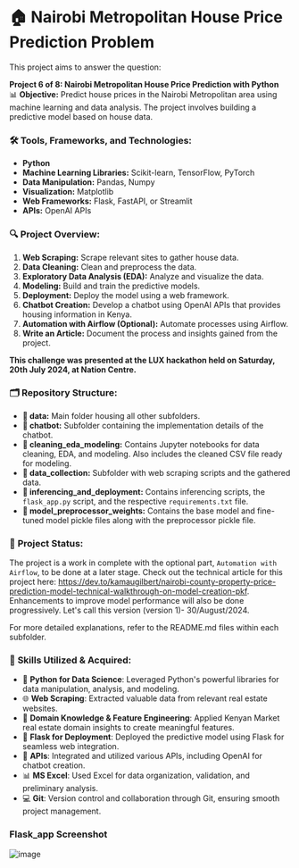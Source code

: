 # 🏠 Nairobi Metropolitan House Price Prediction Problem

This project aims to answer the question:

**Project 6 of 8: Nairobi Metropolitan House Price Prediction with Python**  
📊 **Objective:** Predict house prices in the Nairobi Metropolitan area using machine learning and data analysis. The project involves building a predictive model based on house data.

### 🛠️ Tools, Frameworks, and Technologies:
- **Python**
- **Machine Learning Libraries:** Scikit-learn, TensorFlow, PyTorch
- **Data Manipulation:** Pandas, Numpy
- **Visualization:** Matplotlib
- **Web Frameworks:** Flask, FastAPI, or Streamlit
- **APIs:** OpenAI APIs

### 🔍 **Project Overview:**
1. **Web Scraping:** Scrape relevant sites to gather house data.
2. **Data Cleaning:** Clean and preprocess the data.
3. **Exploratory Data Analysis (EDA):** Analyze and visualize the data.
4. **Modeling:** Build and train the predictive models.
5. **Deployment:** Deploy the model using a web framework.
6. **Chatbot Creation:** Develop a chatbot using OpenAI APIs that provides housing information in Kenya.
7. **Automation with Airflow (Optional):** Automate processes using Airflow.
8. **Write an Article:** Document the process and insights gained from the project.


**This challenge was presented at the LUX hackathon held on Saturday, 20th July 2024, at Nation Centre.**

### 🗂️ **Repository Structure:**
- **📁 data:** Main folder housing all other subfolders.
- **🤖 chatbot:** Subfolder containing the implementation details of the chatbot.
- **🧹 cleaning_eda_modeling:** Contains Jupyter notebooks for data cleaning, EDA, and modeling. Also includes the cleaned CSV file ready for modeling.
- **📂 data_collection:** Subfolder with web scraping scripts and the gathered data.
- **🚀 inferencing_and_deployment:** Contains inferencing scripts, the `flask_app.py` script, and the respective `requirements.txt` file.
- **💾 model_preprocessor_weights:** Contains the base model and fine-tuned model pickle files along with the preprocessor pickle file.

### 🚧 **Project Status:** 
The project is a work in complete with the optional part, `Automation with Airflow`, to be done at a later stage. Check out the technical article for this project here: https://dev.to/kamaugilbert/nairobi-county-property-price-prediction-model-technical-walkthrough-on-model-creation-pkf. Enhancements to improve model performance will also be done progressively. Let's call this version (version 1)- 30/August/2024.

For more detailed explanations, refer to the README.md files within each subfolder.


### 🚀 **Skills Utilized & Acquired:**
- 🐍 **Python for Data Science**: Leveraged Python's powerful libraries for data manipulation, analysis, and modeling.
- 🌐 **Web Scraping**: Extracted valuable data from relevant real estate websites.
- 🧠 **Domain Knowledge & Feature Engineering**: Applied Kenyan Market real estate domain insights to create meaningful features.
- 🌉 **Flask for Deployment**: Deployed the predictive model using Flask for seamless web integration.
- 🔗 **APIs**: Integrated and utilized various APIs, including OpenAI for chatbot creation.
- 📊 **MS Excel**: Used Excel for data organization, validation, and preliminary analysis.
- 💻 **Git**: Version control and collaboration through Git, ensuring smooth project management.

### **Flask_app Screenshot**

![image](https://github.com/user-attachments/assets/5411662a-dc3d-4086-9929-fc4be8404663)


